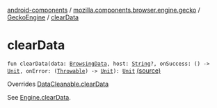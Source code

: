[android-components](../../index.md) / [mozilla.components.browser.engine.gecko](../index.md) / [GeckoEngine](index.md) / [clearData](./clear-data.md)

# clearData

`fun clearData(data: `[`BrowsingData`](../../mozilla.components.concept.engine/-engine/-browsing-data/index.md)`, host: `[`String`](https://kotlinlang.org/api/latest/jvm/stdlib/kotlin/-string/index.html)`?, onSuccess: () -> `[`Unit`](https://kotlinlang.org/api/latest/jvm/stdlib/kotlin/-unit/index.html)`, onError: (`[`Throwable`](https://kotlinlang.org/api/latest/jvm/stdlib/kotlin/-throwable/index.html)`) -> `[`Unit`](https://kotlinlang.org/api/latest/jvm/stdlib/kotlin/-unit/index.html)`): `[`Unit`](https://kotlinlang.org/api/latest/jvm/stdlib/kotlin/-unit/index.html) [(source)](https://github.com/mozilla-mobile/android-components/blob/master/components/browser/engine-gecko-beta/src/main/java/mozilla/components/browser/engine/gecko/GeckoEngine.kt#L458)

Overrides [DataCleanable.clearData](../../mozilla.components.concept.engine/-data-cleanable/clear-data.md)

See [Engine.clearData](../../mozilla.components.concept.engine/-data-cleanable/clear-data.md).

